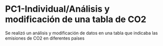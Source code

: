 # PC1-Individual/Análisis y modificación de una tabla de CO2
Se realizó un análisis y modificación de datos en una tabla que indicaba las emisiones de CO2 en diferentes países

